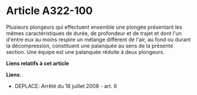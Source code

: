 # Article A322-100

Plusieurs plongeurs qui effectuent ensemble une plongée présentant les mêmes caractéristiques de durée, de profondeur et de
trajet et dont l'un d'entre eux au moins respire un mélange différent de l'air, au fond ou durant la décompression,
constituent une palanquée au sens de la présente section. Une équipe est une palanquée réduite à deux plongeurs.

**Liens relatifs à cet article**

**Liens**:

  - DEPLACE: Arrêté du 18 juillet 2008 - art. 6
